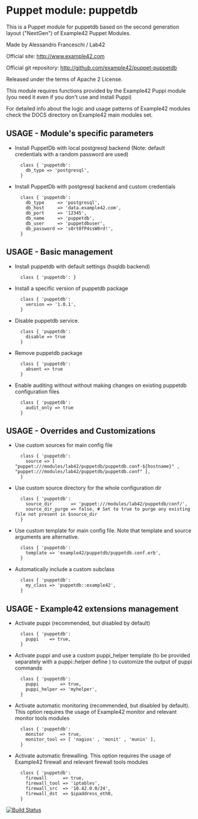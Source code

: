 # Puppet module: puppetdb

This is a Puppet module for puppetdb based on the second generation layout ("NextGen") of Example42 Puppet Modules.

Made by Alessandro Franceschi / Lab42

Official site: http://www.example42.com

Official git repository: http://github.com/example42/puppet-puppetdb

Released under the terms of Apache 2 License.

This module requires functions provided by the Example42 Puppi module (you need it even if you don't use and install Puppi)

For detailed info about the logic and usage patterns of Example42 modules check the DOCS directory on Example42 main modules set.

## USAGE - Module's specific parameters

* Install PuppetDb with local postgresql backend (Note: default credentials with a random password are used)

        class { 'puppetdb':
          db_type => 'postgresql',
        }

* Install PuppetDb with postgresql backend and custom credentials

        class { 'puppetdb':
          db_type     => 'postgresql',
          db_host     => 'data.example42.com',
          db_port     => '12345',
          db_name     => 'puppetdb',
          db_user     => 'puppetdbuser',
          db_password => 's0rt0fP4ssW0rd!',
        }


## USAGE - Basic management

* Install puppetdb with default settings (hsqldb backend)

        class { 'puppetdb': }

* Install a specific version of puppetdb package

        class { 'puppetdb':
          version => '1.0.1',
        }

* Disable puppetdb service.

        class { 'puppetdb':
          disable => true
        }

* Remove puppetdb package

        class { 'puppetdb':
          absent => true
        }

* Enable auditing without without making changes on existing puppetdb configuration files

        class { 'puppetdb':
          audit_only => true
        }


## USAGE - Overrides and Customizations
* Use custom sources for main config file 

        class { 'puppetdb':
          source => [ "puppet:///modules/lab42/puppetdb/puppetdb.conf-${hostname}" , "puppet:///modules/lab42/puppetdb/puppetdb.conf" ], 
        }


* Use custom source directory for the whole configuration dir

        class { 'puppetdb':
          source_dir       => 'puppet:///modules/lab42/puppetdb/conf/',
          source_dir_purge => false, # Set to true to purge any existing file not present in $source_dir
        }

* Use custom template for main config file. Note that template and source arguments are alternative. 

        class { 'puppetdb':
          template => 'example42/puppetdb/puppetdb.conf.erb',
        }

* Automatically include a custom subclass

        class { 'puppetdb':
          my_class => 'puppetdb::example42',
        }


## USAGE - Example42 extensions management 
* Activate puppi (recommended, but disabled by default)

        class { 'puppetdb':
          puppi    => true,
        }

* Activate puppi and use a custom puppi_helper template (to be provided separately with a puppi::helper define ) to customize the output of puppi commands 

        class { 'puppetdb':
          puppi        => true,
          puppi_helper => 'myhelper', 
        }

* Activate automatic monitoring (recommended, but disabled by default). This option requires the usage of Example42 monitor and relevant monitor tools modules

        class { 'puppetdb':
          monitor      => true,
          monitor_tool => [ 'nagios' , 'monit' , 'munin' ],
        }

* Activate automatic firewalling. This option requires the usage of Example42 firewall and relevant firewall tools modules

        class { 'puppetdb':       
          firewall      => true,
          firewall_tool => 'iptables',
          firewall_src  => '10.42.0.0/24',
          firewall_dst  => $ipaddress_eth0,
        }


[![Build Status](https://travis-ci.org/example42/puppet-puppetdb.png?branch=master)](https://travis-ci.org/example42/puppet-puppetdb)
